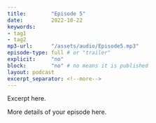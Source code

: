 ```yaml
---
title:        "Episode 5"
date:         2022-10-22 
keywords:
- tag1
- tag2
mp3-url:      "/assets/audio/Episode5.mp3"
episode-type: full # or "trailer"
explicit:     "no"
block:        "no" # no means it is published
layout: podcast
excerpt_separator: <!--more-->
---
```

Excerpt here.
<!--more-->

More details of your episode here.
